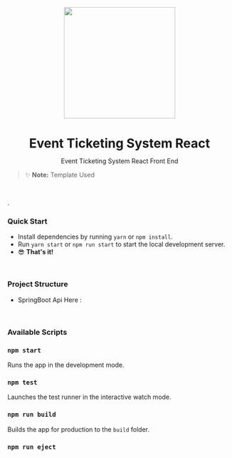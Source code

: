 <p align="center">

<img src="images/avatar/logo.png" width="250" />
</a>
</p>

<h1 align="center" style="border-bottom: none !important; margin-bottom: 5px !important;"> Event Ticketing System  React</h1>


<p align="center">
Event Ticketing System  React Front End <br /> 
</p>


> ✨ **Note:** Template Used 
<p align="center">
<a href="https://designrevision.com/downloads/shards-dashboard-lite-react"> </a><br /> 
</p> .

<br />

### Quick Start

* Install dependencies by running `yarn` or `npm install`.
* Run `yarn start` or `npm run start` to start the local development server.
* 😎 **That's it!** 

<br />

### Project Structure

- SpringBoot Api Here : <a href="https://github.com/rachidoubahmane99/EventTicket-springboot.git"> </a>

<br />

### Available Scripts

### `npm start`

Runs the app in the development mode.

### `npm test`

Launches the test runner in the interactive watch mode.

### `npm run build`

Builds the app for production to the `build` folder.

### `npm run eject`


<br />


